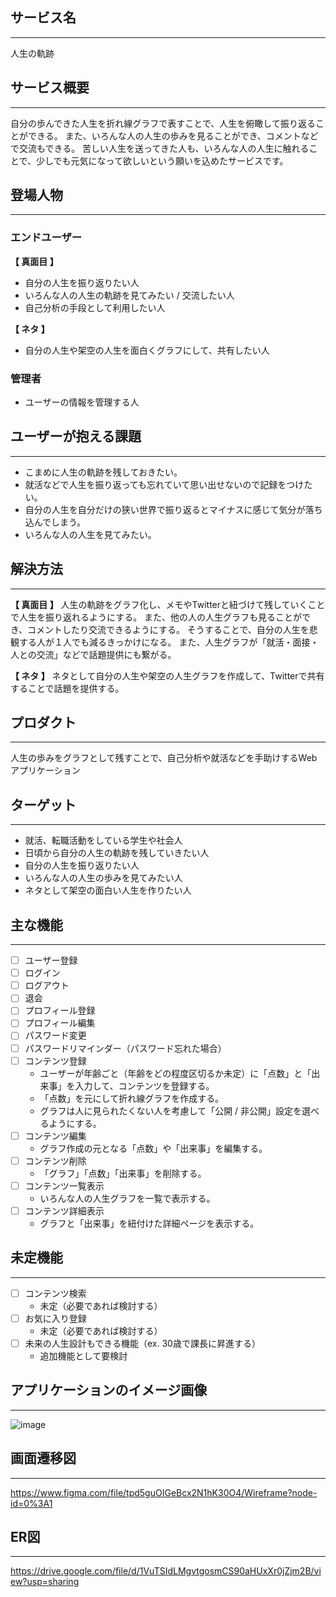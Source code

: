 ## サービス名
---
人生の軌跡

## サービス概要
---
自分の歩んできた人生を折れ線グラフで表すことで、人生を俯瞰して振り返ることができる。
また、いろんな人の人生の歩みを見ることができ、コメントなどで交流もできる。
苦しい人生を送ってきた人も、いろんな人の人生に触れることで、少しでも元気になって欲しいという願いを込めたサービスです。

## 登場人物
---
### エンドユーザー
**【 真面目 】**
- 自分の人生を振り返りたい人
- いろんな人の人生の軌跡を見てみたい / 交流したい人
- 自己分析の手段として利用したい人

**【 ネタ 】**
- 自分の人生や架空の人生を面白くグラフにして、共有したい人

### 管理者
- ユーザーの情報を管理する人

## ユーザーが抱える課題
---
- こまめに人生の軌跡を残しておきたい。
- 就活などで人生を振り返っても忘れていて思い出せないので記録をつけたい。
- 自分の人生を自分だけの狭い世界で振り返るとマイナスに感じて気分が落ち込んでしまう。
- いろんな人の人生を見てみたい。

## 解決方法
---
**【 真面目 】**
人生の軌跡をグラフ化し、メモやTwitterと紐づけて残していくことで人生を振り返れるようにする。
また、他の人の人生グラフも見ることができ、コメントしたり交流できるようにする。
そうすることで、自分の人生を悲観する人が１人でも減るきっかけになる。
また、人生グラフが「就活・面接・人との交流」などで話題提供にも繋がる。

**【 ネタ 】**
ネタとして自分の人生や架空の人生グラフを作成して、Twitterで共有することで話題を提供する。

## プロダクト
---
人生の歩みをグラフとして残すことで、自己分析や就活などを手助けするWebアプリケーション

## ターゲット
---
- 就活、転職活動をしている学生や社会人
- 日頃から自分の人生の軌跡を残していきたい人
- 自分の人生を振り返りたい人
- いろんな人の人生の歩みを見てみたい人
- ネタとして架空の面白い人生を作りたい人

## 主な機能
---
- [ ]  ユーザー登録
- [ ]  ログイン
- [ ]  ログアウト
- [ ]  退会
- [ ]  プロフィール登録
- [ ]  プロフィール編集
- [ ]  パスワード変更
- [ ]  パスワードリマインダー（パスワード忘れた場合）
- [ ]  コンテンツ登録
    - ユーザーが年齢ごと（年齢をどの程度区切るか未定）に「点数」と「出来事」を入力して、コンテンツを登録する。
    - 「点数」を元にして折れ線グラフを作成する。
    - グラフは人に見られたくない人を考慮して「公開 / 非公開」設定を選べるようにする。
- [ ]  コンテンツ編集
    - グラフ作成の元となる「点数」や「出来事」を編集する。
- [ ]  コンテンツ削除
    - 「グラフ」「点数」「出来事」を削除する。
- [ ]  コンテンツ一覧表示
    - いろんな人の人生グラフを一覧で表示する。
- [ ]  コンテンツ詳細表示
    - グラフと「出来事」を紐付けた詳細ページを表示する。

## 未定機能
---
- [ ]  コンテンツ検索
    - 未定（必要であれば検討する）
- [ ]  お気に入り登録
    - 未定（必要であれば検討する）
- [ ]  未来の人生設計もできる機能（ex. 30歳で課長に昇進する）
    - 追加機能として要検討

## アプリケーションのイメージ画像
---
![image](https://user-images.githubusercontent.com/45684938/128819212-e09b8782-f5e7-4380-b166-c27b71027395.jpg)

## 画面遷移図
---
https://www.figma.com/file/tpd5guOIGeBcx2N1hK30O4/Wireframe?node-id=0%3A1

## ER図
---
https://drive.google.com/file/d/1VuTSIdLMgvtgosmCS90aHUxXr0jZjm2B/view?usp=sharing
